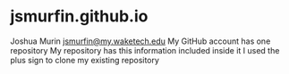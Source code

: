 # jsmurfin.github.io
Joshua Murin 
jsmurfin@my.waketech.edu
My GitHub account has one repository
My repository has this information included inside it
I used the plus sign to clone my existing repository
